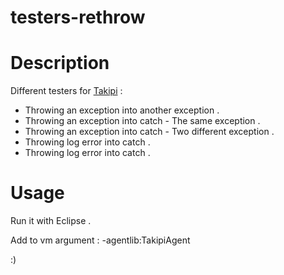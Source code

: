 # testers-rethrow

Description
===========
Different testers for [Takipi](https://app.takipi.com/) :
- Throwing an exception into another exception .	
- Throwing an exception into catch - The same exception .	
- Throwing an exception into catch - Two different exception .
- Throwing log error into catch .
- Throwing log error into catch .

Usage
=====

Run it with Eclipse .

Add to vm argument : -agentlib:TakipiAgent

:)
